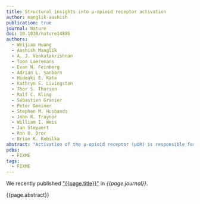 ```yaml
---
title: Structural insights into µ-opioid receptor activation
author: manglik-aashish
publication: true
journal: Nature
doi: 10.1038/nature14886
authors:
  - Weijiao Huang
  - Aashish Manglik
  - A. J. Venkatakrishnan
  - Toon Laeremans
  - Evan N. Feinberg
  - Adrian L. Sanborn
  - Hideaki E. Kato
  - Kathryn E. Livingston
  - Thor S. Thorsen
  - Ralf C. Kling
  - Sébastien Granier
  - Peter Gmeiner
  - Stephen M. Husbands
  - John R. Traynor
  - William I. Weis
  - Jan Steyaert
  - Ron O. Dror
  - Brian K. Kobilka
abstract: "Activation of the μ-opioid receptor (μOR) is responsible for the efficacy of the most effective analgesics. To shed light on the structural basis for μOR activation, here we report a 2.1 Å X-ray crystal structure of the murine μOR bound to the morphinan agonist BU72 and a G protein mimetic camelid antibody fragment. The BU72-stabilized changes in the μOR binding pocket are subtle and differ from those observed for agonist-bound structures of the β2-adrenergic receptor (β<sub>2</sub>AR) and the M2 muscarinic receptor. Comparison with active β<sub>2</sub>AR reveals a common rearrangement in the packing of three conserved amino acids in the core of the μOR, and molecular dynamics simulations illustrate how the ligand-binding pocket is conformationally linked to this conserved triad. Additionally, an extensive polar network between the ligand-binding pocket and the cytoplasmic domains appears to play a similar role in signal propagation for all three G-protein-coupled receptors."
pdbs:
  - FIXME
tags:
  - FIXME
---
```


We recently published ["{{page.title}}"](https://doi.org/{{page.doi}}) in *{{page.journal}}*.

{{page.abstract}}
